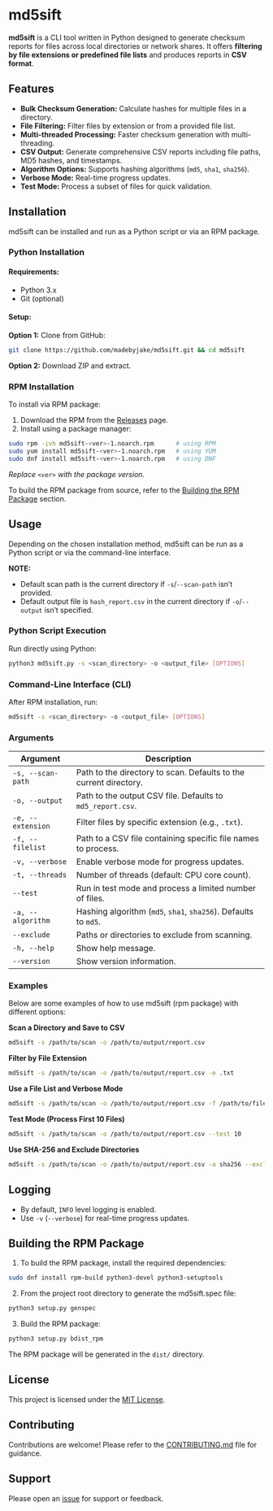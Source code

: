 # md5sift

**md5sift** is a CLI tool written in Python designed to generate checksum reports for files across local directories or network shares. It offers **filtering by file extensions or predefined file lists** and produces reports in **CSV format**.

## Features

- **Bulk Checksum Generation:** Calculate hashes for multiple files in a directory.
- **File Filtering:** Filter files by extension or from a provided file list.
- **Multi-threaded Processing:** Faster checksum generation with multi-threading.
- **CSV Output:** Generate comprehensive CSV reports including file paths, MD5 hashes, and timestamps.
- **Algorithm Options:** Supports hashing algorithms (`md5`, `sha1`, `sha256`).
- **Verbose Mode:** Real-time progress updates.
- **Test Mode:** Process a subset of files for quick validation.

## Installation

md5sift can be installed and run as a Python script or via an RPM package.

### Python Installation

#### Requirements:
- Python 3.x  
- Git (optional)  

#### Setup:

**Option 1:** Clone from GitHub:
```bash
git clone https://github.com/madebyjake/md5sift.git && cd md5sift
```

**Option 2:** Download ZIP and extract.

### RPM Installation

To install via RPM package:

1. Download the RPM from the [Releases](https://github.com/madebyjake/md5sift/releases) page.
2. Install using a package manager:

```bash
sudo rpm -ivh md5sift-<ver>-1.noarch.rpm      # using RPM
sudo yum install md5sift-<ver>-1.noarch.rpm   # using YUM
sudo dnf install md5sift-<ver>-1.noarch.rpm   # using DNF
```

*Replace `<ver>` with the package version.*

To build the RPM package from source, refer to the [Building the RPM Package](#building-the-rpm-package) section.

## Usage

Depending on the chosen installation method, md5sift can be run as a Python script or via the command-line interface.

**NOTE:**
- Default scan path is the current directory if `-s`/`--scan-path` isn’t provided.
- Default output file is `hash_report.csv` in the current directory if `-o`/`--output` isn’t specified.

### Python Script Execution

Run directly using Python:

```bash
python3 md5sift.py -s <scan_directory> -o <output_file> [OPTIONS]
```

### Command-Line Interface (CLI)

After RPM installation, run:

```bash
md5sift -s <scan_directory> -o <output_file> [OPTIONS]
```

### Arguments

| Argument          | Description                                                                |
|-------------------|----------------------------------------------------------------------------|
| `-s, --scan-path` | Path to the directory to scan. Defaults to the current directory.          |
| `-o, --output`    | Path to the output CSV file. Defaults to `md5_report.csv`.                 |
| `-e, --extension` | Filter files by specific extension (e.g., `.txt`).                         |
| `-f, --filelist`  | Path to a CSV file containing specific file names to process.              |
| `-v, --verbose`   | Enable verbose mode for progress updates.                                  |
| `-t, --threads`   | Number of threads (default: CPU core count).                               |
| `--test`          | Run in test mode and process a limited number of files.                    |
| `-a, --algorithm` | Hashing algorithm (`md5`, `sha1`, `sha256`). Defaults to `md5`.            |
| `--exclude`       | Paths or directories to exclude from scanning.                             |
| `-h, --help`      | Show help message.                                                         |
| `--version`       | Show version information.                                                  |

### Examples

Below are some examples of how to use md5sift (rpm package) with different options:

**Scan a Directory and Save to CSV**
```bash
md5sift -s /path/to/scan -o /path/to/output/report.csv
```

**Filter by File Extension**
```bash
md5sift -s /path/to/scan -o /path/to/output/report.csv -e .txt
```

**Use a File List and Verbose Mode**
```bash
md5sift -s /path/to/scan -o /path/to/output/report.csv -f /path/to/filelist.csv -v
```

**Test Mode (Process First 10 Files)**
```bash
md5sift -s /path/to/scan -o /path/to/output/report.csv --test 10
```

**Use SHA-256 and Exclude Directories**
```bash
md5sift -s /path/to/scan -o /path/to/output/report.csv -a sha256 --exclude /path/to/exclude_dir
```

## Logging
- By default, `INFO` level logging is enabled.
- Use `-v` (`--verbose`) for real-time progress updates.

## Building the RPM Package

1. To build the RPM package, install the required dependencies:

```bash
sudo dnf install rpm-build python3-devel python3-setuptools
```

2. From the project root directory to generate the md5sift.spec file:

```bash
python3 setup.py genspec
```

3. Build the RPM package:

```bash
python3 setup.py bdist_rpm
```

The RPM package will be generated in the `dist/` directory.

## License

This project is licensed under the [MIT License](LICENSE).

## Contributing

Contributions are welcome! Please refer to the [CONTRIBUTING.md](CONTRIBUTING.md) file for guidance.

## Support

Please open an [issue](https://github.com/madebyjake/md5sift/issues) for support or feedback.

